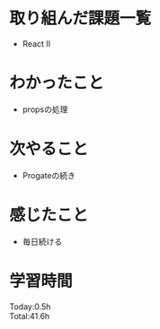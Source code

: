 # 取り組んだ課題一覧
- React II
# わかったこと
- propsの処理
# 次やること
- Progateの続き
# 感じたこと
- 毎日続ける
# 学習時間
Today:0.5h  
Total:41.6h
